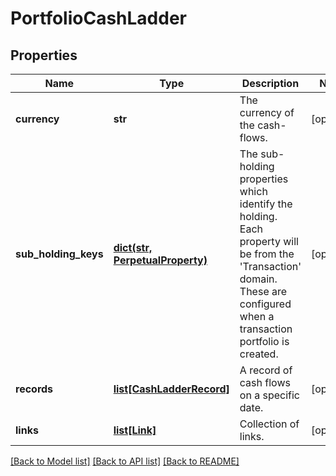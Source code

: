 # PortfolioCashLadder


## Properties
Name | Type | Description | Notes
------------ | ------------- | ------------- | -------------
**currency** | **str** | The currency of the cash-flows. | [optional] 
**sub_holding_keys** | [**dict(str, PerpetualProperty)**](PerpetualProperty.md) | The sub-holding properties which identify the holding. Each property will be from the &#39;Transaction&#39; domain. These are configured when a transaction portfolio is created. | [optional] 
**records** | [**list[CashLadderRecord]**](CashLadderRecord.md) | A record of cash flows on a specific date. | [optional] 
**links** | [**list[Link]**](Link.md) | Collection of links. | [optional] 

[[Back to Model list]](../README.md#documentation-for-models) [[Back to API list]](../README.md#documentation-for-api-endpoints) [[Back to README]](../README.md)


